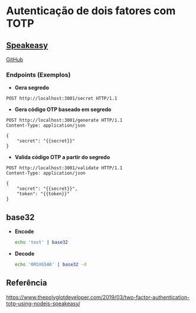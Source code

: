 # Autenticação de dois fatores com TOTP

## [Speakeasy](https://www.npmjs.com/package/speakeasy)

[GitHub](https://github.com/speakeasyjs/speakeasy)

### Endpoints (Exemplos)

- **Gera segredo**

```http
POST http://localhost:3001/secret HTTP/1.1
```

- **Gera código OTP baseado em segredo**

```http
POST http://localhost:3001/generate HTTP/1.1
Content-Type: application/json

{
    "secret": "{{secret}}"
}
```

- **Valida código OTP a partir do segredo**

```http
POST http://localhost:3001/validate HTTP/1.1
Content-Type: application/json

{
    "secret": "{{secret}}",
    "token": "{{token}}"
}
```

## base32

- **Encode**

    ```sh
    echo 'test' | base32
    ```

- **Decode**

    ```sh
    echo 'ORSXG5AK' | base32 -d
    ```

## Referência

<https://www.thepolyglotdeveloper.com/2019/03/two-factor-authentication-totp-using-nodejs-speakeasy/>
